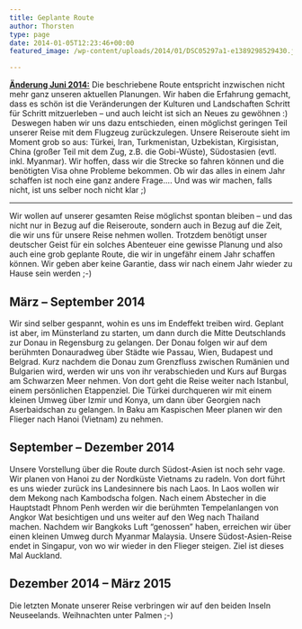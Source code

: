 ```yaml
---
title: Geplante Route
author: Thorsten
type: page
date: 2014-01-05T12:23:46+00:00
featured_image: /wp-content/uploads/2014/01/DSC05297a1-e1389298529430.jpg

---
```

<span style="text-decoration: underline;"><strong>Änderung Juni 2014:</strong></span> Die beschriebene Route entspricht inzwischen nicht mehr ganz unseren aktuellen Planungen. Wir haben die Erfahrung gemacht, dass es schön ist die Veränderungen der Kulturen und Landschaften Schritt für Schritt mitzuerleben &#8211; und auch leicht ist sich an Neues zu gewöhnen :) &nbsp;Deswegen haben wir uns dazu entschieden, einen möglichst geringen Teil unserer Reise mit dem Flugzeug zurückzulegen. Unsere Reiseroute sieht im Moment grob so aus: Türkei, Iran, Turkmenistan, Uzbekistan, Kirgisistan, China (großer Teil mit dem Zug, z.B. die Gobi-Wüste), Südostasien (evtl. inkl. Myanmar). Wir hoffen, dass wir die Strecke so fahren können und die benötigten Visa ohne Probleme bekommen. Ob wir das alles in einem Jahr schaffen ist noch eine ganz andere Frage&#8230;. Und was wir machen, falls nicht, ist uns selber noch nicht klar ;)

<hr class="wp-block-separator" />

Wir wollen auf unserer gesamten Reise möglichst spontan bleiben &#8211; und das nicht nur in Bezug auf die Reiseroute, sondern auch in Bezug auf die Zeit, die wir uns für unsere Reise nehmen wollen. Trotzdem benötigt unser deutscher Geist für ein solches Abenteuer eine gewisse Planung und also auch eine grob geplante Route, die wir in ungefähr einem Jahr schaffen können. Wir geben aber keine Garantie, dass wir nach einem Jahr wieder zu Hause sein werden ;-)

## März &#8211; September 2014

Wir sind selber gespannt, wohin es uns im Endeffekt treiben wird. Geplant ist aber, im Münsterland zu starten, um dann durch die Mitte Deutschlands zur Donau in Regensburg zu gelangen.&nbsp;Der Donau folgen wir auf dem berühmten Donauradweg über Städte wie Passau, Wien, Budapest und Belgrad. Kurz nachdem die Donau zum Grenzfluss zwischen Rumänien und Bulgarien wird, werden wir uns von ihr verabschieden und Kurs auf Burgas am Schwarzen Meer nehmen. Von dort geht die Reise weiter nach Istanbul, einem persönlichen Etappenziel. Die Türkei durchqueren wir mit einem kleinen Umweg über Izmir und Konya, um dann über Georgien nach Aserbaidschan zu gelangen. In Baku am Kaspischen Meer planen wir den Flieger nach Hanoi (Vietnam) zu nehmen.

## September &#8211; Dezember 2014

Unsere Vorstellung über die Route durch Südost-Asien ist noch sehr vage. Wir planen von Hanoi zu der Nordküste Vietnams zu radeln. Von dort führt es uns wieder zurück ins Landesinnere bis nach Laos. In Laos wollen wir dem Mekong nach Kambodscha folgen. Nach einem Abstecher in die Hauptstadt Phnom Penh werden wir die berühmten Tempelanlangen von Angkor Wat besichtigen und uns weiter auf den Weg nach Thailand machen. Nachdem wir Bangkoks Luft &#8220;genossen&#8221; haben, erreichen wir über einen kleinen Umweg durch Myanmar Malaysia. Unsere Südost-Asien-Reise endet in Singapur, von wo wir wieder in den Flieger steigen. Ziel ist dieses Mal Auckland.

## Dezember 2014 &#8211; März 2015

Die letzten Monate unserer Reise verbringen wir auf den beiden Inseln Neuseelands. Weihnachten unter Palmen ;-)<figure></figure>